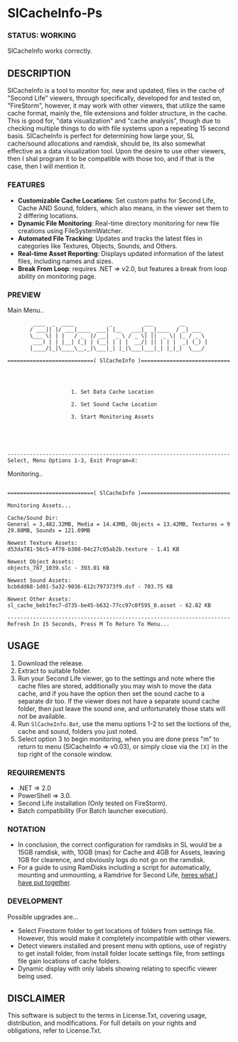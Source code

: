 # SlCacheInfo-Ps

### STATUS: WORKING
SlCacheInfo works correctly.

## DESCRIPTION
SlCacheInfo is a tool to monitor for, new and updated, files in the cache of "Second Life" viewers, through specifically, developed for and tested on, "FireStorm", however, it may work with other viewers, that utilize the same cache format, mainly the, file extensions and folder structure, in the cache. This is good for, "data visualization" and "cache analysis", though due to checking multiple things to do with file systems upon a repeating 15 second basis. SlCacheInfo is perfect for determining how large your, SL cache/sound allocations and ramdisk, should be, its also somewhat effective as a data visualization tool. Upon the desire to use other viewers, then I shal program it to be compatible with those too, and if that is the case, then I will mention it. 

### FEATURES
- **Customizable Cache Locations**: Set custom paths for Second Life, Cache AND Sound, folders, which  also means, in the viewer set them to 2 differing locations.
- **Dynamic File Monitoring**: Real-time directory monitoring for new file creations using FileSystemWatcher.
- **Automated File Tracking**: Updates and tracks the latest files in categories like Textures, Objects, Sounds, and Others.
- **Real-time Asset Reporting**: Displays updated information of the latest files, including names and sizes.
- **Break From Loop**: requires .NET => v2.0, but features a break from loop ability on monitoring page.

### PREVIEW
Main Menu..
```
        ____  _  ____           _          ___        __
       / ___|| |/ ___|____  ___| |__   ___|_ _|____  / _| ___
       \___ \| | |   / _  |/ __|  _ \ / _ \| ||  _ \| |_ / _ \
        ___) | | |__| (_| | (__| | | |  __/| || | | |  _| (_) |
       |____/|_|\____\__,_|\___|_| |_|\___|___|_| |_|_|  \___/

===========================( SlCacheInfo )============================




                    1. Set Data Cache Location

                    2. Set Sound Cache Location

                    3. Start Monitoring Assets





----------------------------------------------------------------------
Select, Menu Options 1-3, Exit Program=X:

```
Monitoring..
```

===========================( SlCacheInfo )============================

Monitoring Assets...

Cache/Sound Dir:
General = 3,482.32MB, Media = 14.43MB, Objects = 13.42MB, Textures = 9
29.80MB, Sounds = 121.09MB

Newest Texture Assets:
d53da781-56c5-4f78-b308-04c27c05ab2b.texture - 1.41 KB

Newest Object Assets:
objects_787_1039.slc - 393.01 KB

Newest Sound Assets:
bcb6dd68-1d01-5a32-9036-612c797373f9.dsf - 703.75 KB

Newest Other Assets:
sl_cache_beb1fec7-d735-be45-b632-77cc97c0f595_0.asset - 62.82 KB

----------------------------------------------------------------------
Refresh In 15 Seconds, Press M To Return To Menu...

```

## USAGE
1. Download the release.
2. Extract to suitable folder.
3. Run your Second Life viewer, go to the settings and note where the cache files are stored, additionally you may wish to move the data cache, and if you have the option then set the sound cache to a separate dir too. If the viewer does not have a separate sound cache folder, then just leave the sound one, and unfortunately those stats will not be available.
4. Run `SlCacheInfo.Bat`, use the menu options 1-2 to set the loctions of the, cache and sound, folders you just noted.
5. Select option 3 to begin monitoring, when you are done press "m" to return to menu (SlCacheInfo => v0.03), or simply close via the `[X]` in the top right of the console window.

### REQUIREMENTS
- .NET => 2.0
- PowerShell => 3.0.
- Second Life installation (Only tested on FireStorm).
- Batch compatibility (For Batch launcher execution).

### NOTATION
- In conclusion, the correct configuration for ramdisks in SL would be a 15GB ramdisk, with, 10GB (max) for Cache and 4GB for Assets, leaving 1GB for clearence, and obviously logs do not go on the ramdisk. 
- For a guide to using RamDisks including a script for automatically, mounting and unmounting, a Ramdrive for Second Life, [heres what I have put together](https://github.com/wiseman-timelord/RamDiskTempHelp-Ba).

### DEVELOPMENT
Possible upgrades are...
- Select Firestorm folder to get locations of folders from settings file. However, this would make it completely incompatible with other viewers.
- Detect viewers installed and present menu with options, use of registry to get install folder, from install folder locate settings file, from settings file gain locations of cache folders.
- Dynamic display with only labels showing relating to specific viewer being used.

## DISCLAIMER
This software is subject to the terms in License.Txt, covering usage, distribution, and modifications. For full details on your rights and obligations, refer to License.Txt.
